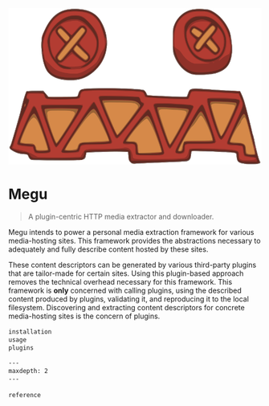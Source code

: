 <div class="LogoContainer">
  <img src="_static/assets/images/megu-icon.svg" alt="Megu Logo" />
</div>

# Megu

> A plugin-centric HTTP media extractor and downloader.

Megu intends to power a personal media extraction framework for various media-hosting sites.
This framework provides the abstractions necessary to adequately and fully describe content hosted by these sites.

These content descriptors can be generated by various third-party plugins that are tailor-made for certain sites.
Using this plugin-based approach removes the technical overhead necessary for this framework.
This framework is **only** concerned with calling plugins, using the described content produced by plugins, validating it, and reproducing it to the local filesystem.
Discovering and extracting content descriptors for concrete media-hosting sites is the concern of plugins.

```{toctree}
installation
usage
plugins
```

```{toctree}
---
maxdepth: 2
---

reference
```
